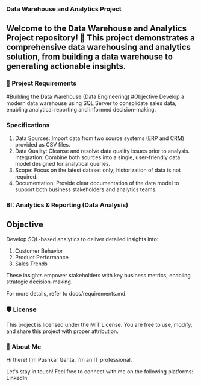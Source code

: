 ### Data Warehouse and Analytics Project
Welcome to the Data Warehouse and Analytics Project repository! 🚀
This project demonstrates a comprehensive data warehousing and analytics solution, from building a data warehouse to generating actionable insights.
---------
### 🚀 Project Requirements
#Building the Data Warehouse (Data Engineering)
#Objective
Develop a modern data warehouse using SQL Server to consolidate sales data, enabling analytical reporting and informed decision-making.

### Specifications
1. Data Sources: Import data from two source systems (ERP and CRM) provided as CSV files.
2. Data Quality: Cleanse and resolve data quality issues prior to analysis.
Integration: Combine both sources into a single, user-friendly data model designed for analytical queries.
3. Scope: Focus on the latest dataset only; historization of data is not required.
4. Documentation: Provide clear documentation of the data model to support both business stakeholders and analytics teams.

### BI: Analytics & Reporting (Data Analysis)
## Objective
Develop SQL-based analytics to deliver detailed insights into:

1. Customer Behavior
2. Product Performance
3. Sales Trends

These insights empower stakeholders with key business metrics, enabling strategic decision-making.

For more details, refer to docs/requirements.md.

### 🛡️ License
This project is licensed under the MIT License. You are free to use, modify, and share this project with proper attribution.
### 🌟 About Me
Hi there! I'm Pushkar Ganta. I’m an IT professional.

Let's stay in touch! Feel free to connect with me on the following platforms:
LinkedIn 
